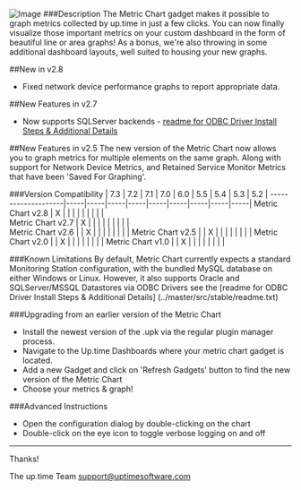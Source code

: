 ![Image](https://raw.github.com/uptimesoftware/uptime-metric-chart/master/img/logos/metric-chart-sm.png)
###Description
The Metric Chart gadget makes it possible to graph metrics collected by up.time in just a few clicks.  You can now finally visualize those important metrics on your custom dashboard in the form of beautiful line or area graphs!  As a bonus, we're also throwing in some additional dashboard layouts, well suited to housing your new graphs.

##New in v2.8
* Fixed network device performance graphs to report appropriate data.

##New Features in v2.7
* Now supports SQLServer backends - [readme for ODBC Driver Install Steps & Additional Details](http://the-grid.uptimesoftware.com/gadget/uptime-metric-chart.html)


##New Features in v2.5
The new version of the Metric Chart now allows you to graph metrics for multiple elements on the same graph. Along with support for Network Device Metrics, and Retained Service Monitor Metrics that have been 'Saved For Graphing'.


###Version Compatibility
                        | 7.3 | 7.2 | 7.1 | 7.0 | 6.0 | 5.5 | 5.4 | 5.3 | 5.2 |
    --------------------|-----|-----|-----|-----|-----|-----|-----|-----|-----|
      Metric Chart v2.8 |  X  |     |     |     |     |     |     |     |     |     
      Metric Chart v2.7 |  X  |     |     |     |     |     |     |     |     |     
	  Metric Chart v2.6 |     |  X  |     |     |     |     |     |     |     |
      Metric Chart v2.5 |     |  X  |     |     |     |     |     |     |     |
      Metric Chart v2.0 |     |  X  |     |     |     |     |     |     |     |
      Metric Chart v1.0 |     |  X  |     |     |     |     |     |     |     |

###Known Limitations
By default, Metric Chart currently expects a standard Monitoring Station configuration, with the bundled MySQL database on either Windows or Linux.  However, it also supports Oracle and SQLServer/MSSQL Datastores via ODBC Drivers see the [readme for ODBC Driver Install Steps & Additional Details] (../master/src/stable/readme.txt)

###Upgrading from an earlier version of the Metric Chart
* Install the newest version of the .upk via the regular plugin manager process.
* Navigate to the Up.time Dashboards where your metric chart gadget is located. 
* Add a new Gadget and click on 'Refresh Gadgets' button to find the new version of the Metric Chart
* Choose your metrics & graph! 



###Advanced Instructions
* Open the configuration dialog by double-clicking on the chart
* Double-click on the eye icon to toggle verbose logging on and off

---

Thanks!

The up.time Team
support@uptimesoftware.com
